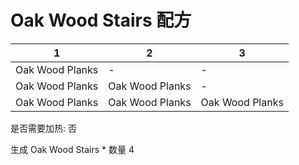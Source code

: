 # Oak Wood Stairs 配方

|1|2|3|
|----|-----|-----|
|Oak Wood Planks|-|-|
|Oak Wood Planks|Oak Wood Planks|-|
|Oak Wood Planks|Oak Wood Planks|Oak Wood Planks|

是否需要加热: 否

生成 Oak Wood Stairs \* 数量 4

